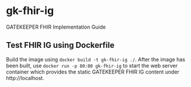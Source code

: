 # gk-fhir-ig
GATEKEEPER FHIR Implementation Guide

## Test FHIR IG using Dockerfile

Build the image using `docker build -t gk-fhir-ig ./`. After the image has been built,
use `docker run -p 80:80 gk-fhir-ig` to start the web server container which provides the
static GATEKEEPER FHIR IG content under http://localhost.
